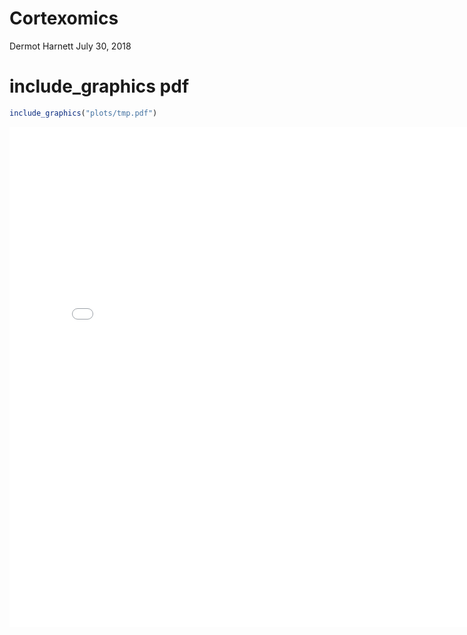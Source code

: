 Cortexomics
================
Dermot Harnett
July 30, 2018

# include\_graphics pdf

``` r
include_graphics("plots/tmp.pdf")
```

<embed src="plots/tmp.pdf" title="caption" alt="caption" width="800px" height="800" type="application/pdf" />
